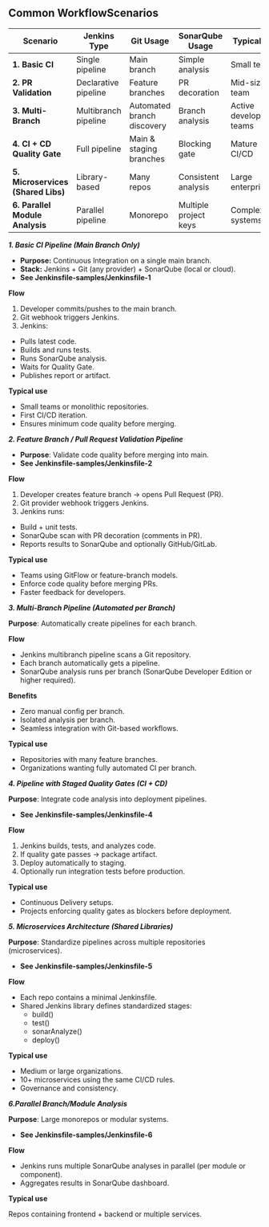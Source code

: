 

## Common WorkflowScenarios


| **Scenario**                       | **Jenkins Type**     | **Git Usage**              | **SonarQube Usage**   | **Typical Org**          |
| ---------------------------------- | -------------------- | -------------------------- | --------------------- | ------------------------ |
| **1. Basic CI**                    | Single pipeline      | Main branch                | Simple analysis       | Small team               |
| **2. PR Validation**               | Declarative pipeline | Feature branches           | PR decoration         | Mid-size team            |
| **3. Multi-Branch**                | Multibranch pipeline | Automated branch discovery | Branch analysis       | Active development teams |
| **4. CI + CD Quality Gate**        | Full pipeline        | Main & staging branches    | Blocking gate         | Mature CI/CD             |
| **5. Microservices (Shared Libs)** | Library-based        | Many repos                 | Consistent analysis   | Large enterprise         |
| **6. Parallel Module Analysis**    | Parallel pipeline    | Monorepo                   | Multiple project keys | Complex systems          |



**_1. Basic CI Pipeline (Main Branch Only)_**

- **Purpose:** Continuous Integration on a single main branch.
- **Stack:** Jenkins + Git (any provider) + SonarQube (local or cloud).
- **See Jenkinsfile-samples/Jenkinsfile-1**

**Flow**

1. Developer commits/pushes to the main branch.
2. Git webhook triggers Jenkins.
3. Jenkins:
  - Pulls latest code.
  - Builds and runs tests.
  - Runs SonarQube analysis.
  - Waits for Quality Gate.
  - Publishes report or artifact.

**Typical use**

- Small teams or monolithic repositories.
- First CI/CD iteration.
- Ensures minimum code quality before merging.


**_2. Feature Branch / Pull Request Validation Pipeline_**

- **Purpose**: Validate code quality before merging into main.
- **See Jenkinsfile-samples/Jenkinsfile-2**

**Flow**

1. Developer creates feature branch → opens Pull Request (PR).
2. Git provider webhook triggers Jenkins.
3. Jenkins runs:
  - Build + unit tests.
  - SonarQube scan with PR decoration (comments in PR).
  - Reports results to SonarQube and optionally GitHub/GitLab.

**Typical use**

- Teams using GitFlow or feature-branch models.
- Enforce code quality before merging PRs.
- Faster feedback for developers.


**_3. Multi-Branch Pipeline (Automated per Branch)_**

**Purpose**: Automatically create pipelines for each branch.

**Flow**

- Jenkins multibranch pipeline scans a Git repository.
- Each branch automatically gets a pipeline.
- SonarQube analysis runs per branch (SonarQube Developer Edition or higher required).

**Benefits**

- Zero manual config per branch.
- Isolated analysis per branch.
- Seamless integration with Git-based workflows.

**Typical use**

- Repositories with many feature branches.
- Organizations wanting fully automated CI per branch.


**_4. Pipeline with Staged Quality Gates (CI + CD)_**

**Purpose**: Integrate code analysis into deployment pipelines.
- **See Jenkinsfile-samples/Jenkinsfile-4**

**Flow**

1. Jenkins builds, tests, and analyzes code.
2. If quality gate passes → package artifact.
3. Deploy automatically to staging.
4. Optionally run integration tests before production.


**Typical use**

- Continuous Delivery setups.
- Projects enforcing quality gates as blockers before deployment.



**_5. Microservices Architecture (Shared Libraries)_**

**Purpose**: Standardize pipelines across multiple repositories (microservices).
- **See Jenkinsfile-samples/Jenkinsfile-5**

**Flow**

- Each repo contains a minimal Jenkinsfile.
- Shared Jenkins library defines standardized stages:
    - build()
    - test()
    - sonarAnalyze()
    - deploy()

**Typical use**

- Medium or large organizations.
- 10+ microservices using the same CI/CD rules.
- Governance and consistency.


**_6.Parallel Branch/Module Analysis_**

**Purpose**: Large monorepos or modular systems.
- **See Jenkinsfile-samples/Jenkinsfile-6**

**Flow**

- Jenkins runs multiple SonarQube analyses in parallel (per module or component).
- Aggregates results in SonarQube dashboard.

**Typical use**

Repos containing frontend + backend or multiple services.